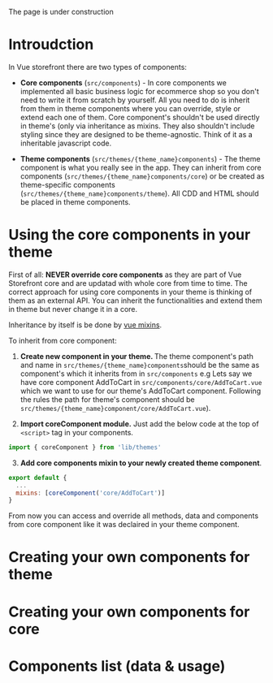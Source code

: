 The page is under construction

# Introudction

In Vue storefront there are two types of components:

* <strong>Core components</strong> (`src/components`) - In core components we implemented all basic business logic for ecommerce shop so you don't need to write it from scratch by yourself. All you need to do is inherit from them in theme components where you can override, style or extend each one of them. Core component's shouldn't be used directly in theme's (only via inheritance as mixins. They also shouldn't include styling since they are designed to be theme-agnostic. Think of it as a inheritable javascript code.

* <strong>Theme components</strong> (`src/themes/{theme_name}components`) - The theme component is what you really see in the app. They can inherit from core components (`src/themes/{theme_name}components/core`) or be created as theme-specific components (`src/themes/{theme_name}components/theme`). All CDD and HTML should be placed in theme components.

# Using the core components in your theme

First of all: <strong>NEVER override core components</strong> as they are part of Vue Storefront core and are updatad with whole core from time to time. The correct approach for using core components in your theme is thinking of them as an external API. You can inherit the functionalities and extend them in theme but never change it in a core.

Inheritance by itself is be done by [vue mixins](https://vuejs.org/v2/guide/mixins.html).


To inherit from core component:

1. <strong>Create new component in your theme. </strong> The theme component's path and name in `src/themes/{theme_name}components`should be the same as component's which it inherits from in `src/components` e.g Lets say we have core component AddToCart in `src/components/core/AddToCart.vue` which we want to use for our theme's AddToCart component. Following the rules the path for theme's component should be `src/themes/{theme_name}component/core/AddToCart.vue`). 

2. <strong>Import coreComponent module.</strong> Just add the below code at the top of `<script>` tag in your components.
```javascript
import { coreComponent } from 'lib/themes'
```
3. <strong>Add core components mixin to your newly created theme component</strong>.
```javascript
export default {
  ...
  mixins: [coreComponent('core/AddToCart')]
}
```
From now you can access and override all methods, data and components from core component like it was declaired in your theme component.


# Creating your own components for theme

# Creating your own components for core

# Components list (data & usage)

